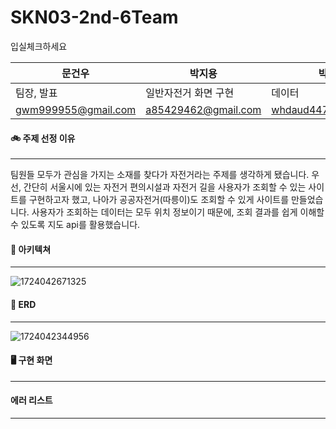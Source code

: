 # SKN03-2nd-6Team

입실체크하세요

| 문건우              | 박지용               | 박종명               | 방효식             | 정재현               |
| ------------------- | -------------------- | -------------------- | ------------------ | -------------------- |
| 팀장, 발표          | 일반자전거 화면 구현 | 데이터               | 데이터, 서버 구축  | 공공자전거 화면 구현 |
| gwm999955@gmail.com | a85429462@gmail.com  | whdaud4475@gmail.com | nobug007@gmail.com | wogusto13@gmail.com  |

#### 🚲 주제 선정 이유

---

팀원들 모두가 관심을 가지는 소재를 찾다가 자전거라는 주제를 생각하게 됐습니다. 우선, 간단히 서울시에 있는 자전거 편의시설과 자전거 길을 사용자가 조회할 수 있는 사이트를 구현하고자 했고, 나아가 공공자전거(따릉이)도 조회할 수 있게 사이트를 만들었습니다.
사용자가 조회하는 데이터는 모두 위치 정보이기 때문에, 조회 결과를 쉽게 이해할 수 있도록 지도 api를 활용했습니다.

#### 📍 아키텍쳐

---

![1724042671325](image/README/1724042671325.png)

#### 📍 ERD

---

![1724042344956](image/README/1724042344956.png)

#### 🖥️ 구현 화면

---



#### 에러 리스트

---
